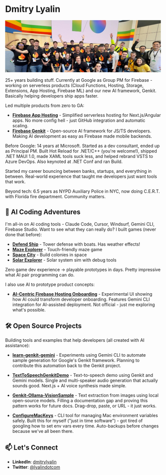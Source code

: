 # Dmitry Lyalin

![Dmitry Lyalin Banner](twitter-banner.jpg)

25+ years building stuff. Currently at Google as Group PM for Firebase - working on serverless products (Cloud Functions, Hosting, Storage, Extensions, App Hosting, Firebase ML) and our new AI framework, Genkit. Basically helping developers ship apps faster.

Led multiple products from zero to GA:
- **[Firebase App Hosting](https://firebase.blog/posts/2024/05/introducing-app-hosting/)** - Simplified serverless hosting for Next.js/Angular apps. No more config hell - just GitHub integration and automatic scaling.
- **[Firebase Genkit](https://firebase.blog/posts/2024/05/introducing-genkit/)** - Open-source AI framework for JS/TS developers. Making AI development as easy as Firebase made mobile backends.

Before Google: 14 years at Microsoft. Started as a dev consultant, ended up as Principal PM. Built Hot Reload for .NET/C++ (you're welcome!), shipped .NET MAUI 1.0, made XAML tools suck less, and helped rebrand VSTS to Azure DevOps. Also keynoted at .NET Conf and ran Build.

Started my career bouncing between banks, startups, and everything in between. Real-world experience that taught me developers just want tools that work. 

Beyond tech: 6.5 years as NYPD Auxiliary Police in NYC, now doing C.E.R.T. with Florida fire department. Community matters.

## 🤖 AI Coding Adventures

I'm all-in on AI coding tools - Claude Code, Cursor, Windsurf, Gemini CLI, Firebase Studio. Want to see what they can really do? I built games (never done that before):

- [**Defend Ship**](https://dronedefense.web.app/) - Tower defense with boats. Has weather effects!
- [**Maze Explorer**](https://mazeexplorer-e2b48.web.app/) - Touch-friendly maze game
- [**Space City**](https://spacecity-350f9.web.app/) - Build colonies in space
- [**Solar Explorer**](https://solarexplorer.web.app/) - Solar system sim with debug tools

Zero game dev experience → playable prototypes in days. Pretty impressive what AI pair programming can do.

I also use AI to prototype product concepts:
- [**AI-Centric Firebase Hosting Onboarding**](https://hostingdoc-preview.web.app/) - Experimental UI showing how AI could transform developer onboarding. Features Gemini CLI integration for AI-assisted deployment. Not official - just me exploring what's possible.

## 🛠️ Open Source Projects

Building tools and examples that help developers (all created with AI assistance):

- [**learn-genkit-gemini**](https://github.com/LyalinDotCom/learn-genkit-gemini) - Experiments using Gemini CLI to automate sample generation for Google's Genkit framework. Planning to contribute this automation back to the Genkit project.

- [**TextToSpeechGenkitDemo**](https://github.com/LyalinDotCom/TextToSpeechGenkitDemo) - Text-to-speech demo using Genkit and Gemini models. Single and multi-speaker audio generation that actually sounds good. Next.js + AI voice synthesis made simple.

- [**Genkit-Ollama-VisionSample**](https://github.com/LyalinDotCom/Genkit-Ollama-VisionSample) - Text extraction from images using local open-source models. Filling a documentation gap and proving this pattern works for future docs. Drag-drop, paste, or URL - it just works.

- [**ConfigureMacKeys**](https://github.com/LyalinDotCom/ConfigureMacKeys) - CLI tool for managing Mac environment variables safely. Built this for myself ("just in time software") - got tired of googling how to set env vars every time. Auto-backups before changes because we've all been there.

## 📫 Let's Connect

- **LinkedIn**: [dmitrylyalin](https://www.linkedin.com/in/dmitrylyalin/)
- **Twitter**: [@lyalindotcom](https://www.twitter.com/lyalindotcom)